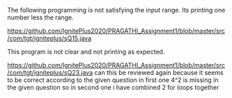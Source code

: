 

The following programming is not satisfying the input range. Its printing one number less the range.

https://github.com/IgnitePlus2020/PRAGATHI_Assignment1/blob/master/src/com/tgt/igniteplus/sQ15.java

This program is not clear and not printing as expected.

https://github.com/IgnitePlus2020/PRAGATHI_Assignment1/blob/master/src/com/tgt/igniteplus/sQ23.java
can this be reviewed again because it seems to be correct according to the given question
in first one 4^2 is missing in the given question so 
in second one i have combined 2 for loops together
